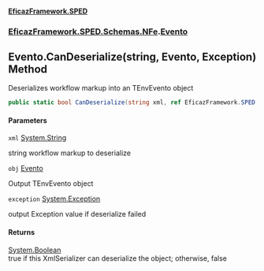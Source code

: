 #### [EficazFramework.SPED](EficazFrameworkSPED.md 'EficazFramework SPED')
### [EficazFramework.SPED.Schemas.NFe](EficazFramework.SPED.Schemas.NFe.md 'EficazFramework.SPED.Schemas.NFe').[Evento](EficazFramework.SPED.Schemas.NFe/Evento.md 'EficazFramework.SPED.Schemas.NFe.Evento')

## Evento.CanDeserialize(string, Evento, Exception) Method

Deserializes workflow markup into an TEnvEvento object

```csharp
public static bool CanDeserialize(string xml, ref EficazFramework.SPED.Schemas.NFe.Evento obj, ref System.Exception exception);
```
#### Parameters

<a name='EficazFramework.SPED.Schemas.NFe.Evento.CanDeserialize(string,EficazFramework.SPED.Schemas.NFe.Evento,System.Exception).xml'></a>

`xml` [System.String](https://docs.microsoft.com/en-us/dotnet/api/System.String 'System.String')

string workflow markup to deserialize

<a name='EficazFramework.SPED.Schemas.NFe.Evento.CanDeserialize(string,EficazFramework.SPED.Schemas.NFe.Evento,System.Exception).obj'></a>

`obj` [Evento](EficazFramework.SPED.Schemas.NFe/Evento.md 'EficazFramework.SPED.Schemas.NFe.Evento')

Output TEnvEvento object

<a name='EficazFramework.SPED.Schemas.NFe.Evento.CanDeserialize(string,EficazFramework.SPED.Schemas.NFe.Evento,System.Exception).exception'></a>

`exception` [System.Exception](https://docs.microsoft.com/en-us/dotnet/api/System.Exception 'System.Exception')

output Exception value if deserialize failed

#### Returns
[System.Boolean](https://docs.microsoft.com/en-us/dotnet/api/System.Boolean 'System.Boolean')  
true if this XmlSerializer can deserialize the object; otherwise, false